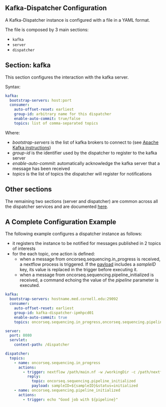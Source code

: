 Kafka-Dispatcher Configuration
--
A Kafka-Dispatcher instance is configured with a file in a YAML format. 

The file is composed by 3 main sections:

* `kafka`
* `server`
* `dispatcher`

## Section: kafka
This section configures the interaction with the kafka server.

Syntax: 
```yaml
kafka:
  bootstrap-servers: host:port
  consumer:
    auto-offset-reset: earliest
    group-id: arbitrary name for this dispatcher
    enable-auto-commit: true/false
    topics: list of comma-separated topics
```
Where:
* _bootstrap-servers_ is the list of kafka brokers to connect to (see [Apache Kafka instructions](doc/APACHE_KAFKA.md))
* _group-id_ is the identifier used by the dispatcher to register to the kafka server
* _enable-auto-commit_: automatically acknowledge the kafka server that a message has been received 
* _topics_ is the list of topics the dispatcher will register for notifications
 
## Other sections
The remaining two sections (server and dispatcher) are common across all the dispatcher services and are documented [here](../CONFIGURATION.md).

## A Complete Configuration Example
The following example configures a dispatcher instance as follows:

* it registers the instance to be notified for messages published in 2 topics of interests 
* for the each topic, one action is defined:
  * when a message from oncorseq.sequencing.in_progress is received, a nextflow process is triggered. If the [payload](../PAYLOAD.md) includes a _sampleID_ key, its value is replaced in the trigger before executing it. 
  * when a message from oncorseq.sequencing.pipeline_initialized is received, a command echoing the value of the _pipeline_ parameter is executed.

```yaml
kafka:
  bootstrap-servers: hostname.med.cornell.edu:29092
  consumer:
    auto-offset-reset: earliest
    group-id: kafka-dispatcher-ipmhpcd01
    enable-auto-commit: true
    topics: oncorseq.sequencing.in_progress,oncorseq.sequencing.pipeline_initialized

server:
  port: 8080
  servlet:
    context-path: /dispatcher

dispatcher:
  topics:
    - name: oncorseq.sequencing.in_progress
      actions:
        - trigger: nextflow /path/main.nf -w /workingDir -c /path/nextflow-manuele.config --sampleID ${sampleID} --dispatcherURL http://localhost:8080/dispatcher/ --resourceDir /path    
          reply:
            topic: oncorseq.sequencing.pipeline_initialized
            payload: sampleID=${sampleID}&status=initialized
    - name: oncorseq.sequencing.pipeline_initialized
      actions:
        - trigger: echo "Good job with ${pipeline}"
```